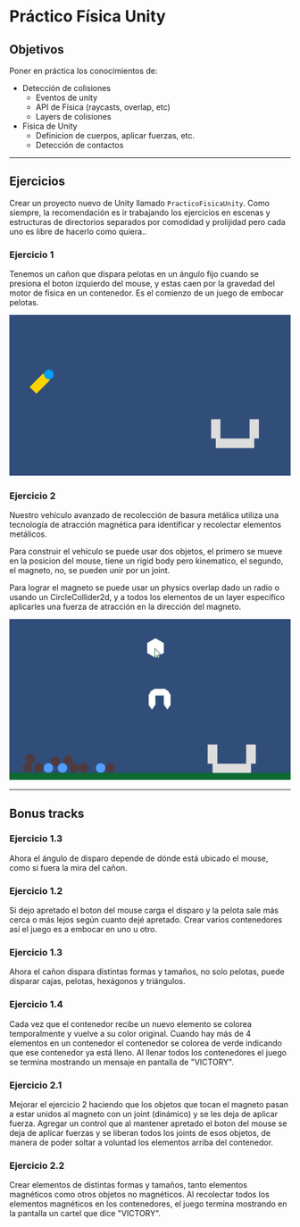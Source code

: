 # Práctico Física Unity

## Objetivos

Poner en práctica los conocimientos de:

* Detección de colisiones
  - Eventos de unity
  - API de Física (raycasts, overlap, etc)
  - Layers de colisiones
* Física de Unity
  - Definicion de cuerpos, aplicar fuerzas, etc.
  - Detección de contactos

--- 

## Ejercicios

Crear un proyecto nuevo de Unity llamado `PracticoFisicaUnity`. Como siempre, la recomendación es ir trabajando los ejercicios en escenas y estructuras de directorios separados por comodidad y prolijidad pero cada uno es libre de hacerlo como quiera..

### Ejercicio 1

Tenemos un cañon que dispara pelotas en un ángulo fijo cuando se presiona el boton izquierdo del mouse, y estas caen por la gravedad del motor de fisica en un contenedor. Es el comienzo de un juego de embocar pelotas.

![Ejemplo de ejercicio1](images/ejercicio1.gif)

### Ejercicio 2

Nuestro vehículo avanzado de recolección de basura metálica utiliza una tecnología de atracción magnética para identificar y recolectar elementos metálicos. 

Para construir el vehículo se puede usar dos objetos, el primero se mueve en la posicion del mouse, tiene un rigid body pero kinematico, el segundo, el magneto, no, se pueden unir por un joint. 

Para lograr el magneto se puede usar un physics overlap dado un radio o usando un CircleCollider2d, y a todos los elementos de un layer especifico aplicarles una fuerza de atracción en la dirección del magneto.

![Ejemplo de ejercicio1](images/ejercicio2.gif)

---

## Bonus tracks

### Ejercicio 1.3

Ahora el ángulo de disparo depende de dónde está ubicado el mouse, como si fuera la mira del cañon.

### Ejercicio 1.2

Si dejo apretado el boton del mouse carga el disparo y la pelota sale más cerca o más lejos según cuanto dejé apretado. Crear varios contenedores así el juego es a embocar en uno u otro.

### Ejercicio 1.3

Ahora el cañon dispara distintas formas y tamaños, no solo pelotas, puede disparar cajas, pelotas, hexágonos y triángulos.

### Ejercicio 1.4

Cada vez que el contenedor recibe un nuevo elemento se colorea temporalmente y vuelve a su color original. Cuando hay más de 4 elementos en un contenedor el contenedor se colorea de verde indicando que ese contenedor ya está lleno. Al llenar todos los contenedores el juego se termina mostrando un mensaje en pantalla de "VICTORY".

### Ejercicio 2.1

Mejorar el ejercicio 2 haciendo que los objetos que tocan el magneto pasan a estar unidos al magneto con un joint (dinámico) y se les deja de aplicar fuerza. Agregar un control que al mantener apretado el boton del mouse se deja de aplicar fuerzas y se liberan todos los joints de esos objetos, de manera de poder soltar a voluntad los elementos arriba del contenedor. 

### Ejercicio 2.2 

Crear elementos de distintas formas y tamaños, tanto elementos magnéticos como otros objetos no magnéticos. Al recolectar todos los elementos magnéticos en los contenedores, el juego termina mostrando en la pantalla un cartel que dice "VICTORY".